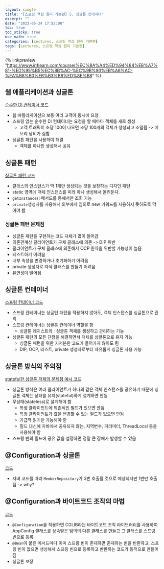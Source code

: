 ```yaml
---
layout: single
title: "[스프링 핵심 원리 기본편] 5. 싱글톤 컨테이너"
excerpt: ""
date: "2023-05-24 17:52:00"
toc: true
toc_sticky: true
use_math: true
categories: [Lectures, 스프링 핵심 원리 기본편]
tags: [Lectures, 스프링 핵심 원리 기본편]
---
```

{% linkpreview "https://www.inflearn.com/course/%EC%8A%A4%ED%94%84%EB%A7%81-%ED%95%B5%EC%8B%AC-%EC%9B%90%EB%A6%AC-%EA%B8%B0%EB%B3%B8%ED%8E%B8" %}

## 웹 애플리케이션과 싱글톤
[순수한 DI 컨테이너 코드](https://github.com/dpdms529/SpringCore/commit/b8c9055bd3c6a6894d9ef5b26105102f7d53a967)
- 웹 애플리케이션으 보통 여러 고객이 동시에 요청
- 스프링 없는 순수한 DI 컨테이너는 요청을 할 때마다 객체를 새로 생성
  - 고객 트래픽이 초당 100이 나오면 초당 100개의 객체가 생성되고 소멸됨 -> 메모리 낭비가 심함
- 싱글톤 패턴을 사용하여 해결
  - 객체를 하나만 생성해서 공유

## 싱글톤 패턴
[싱글톤 패턴 코드](https://github.com/dpdms529/SpringCore/commit/befd0022892726a2425d6ef050e91b853ca452a1)
- 클래스의 인스턴스가 딱 1개만 생성되는 것을 보장하는 디자인 패턴
- static 영역에 객체 인스턴스를 미리 하나 생성해서 올려둔다.
- `getInstance()`메서드를 통해서만 조회 가능
- `private`생성자를 사용해서 외부에서 임의로 new 키워드를 사용하지 못하도록 막아야 함

### 싱글톤 패턴 문제점
- 싱글톤 패턴을 구현하는 코드 자체가 많이 들어감
- 의존관계상 클라이언트가 구체 클래스에 의존 -> DIP 위반
- 클라이언트가 구체 클래스에 의존해서 OCP 원칙을 위반할 가능성이 높음
- 테스트하기 어려움
- 내부 속성을 변경하거나 초기화하기 어려움
- private 생성자로 자식 클래스를 만들기 어려움
- 유연성이 떨어짐

## 싱글톤 컨테이너
[스프링 컨테이너 코드](https://github.com/dpdms529/SpringCore/commit/a9eba911d35eb9112423d9ca0a8781b6e4302b97)
- 스프링 컨테이너는 싱글턴 패턴을 적용하지 않아도, 객체 인스턴스를 싱글톤으로 관리
- 스프링 컨테이너는 싱글톤 컨테이너 역할을 함
  - 싱글톤 레지스트리 : 싱글톤 객체를 생성하고 관리하는 기능
- 싱글톤 패턴의 모든 단점을 해결하면서 객체를 싱글톤으로 유지 가능
  - 싱글톤 패턴을 위한 지저분한 코드가 들어가지 않아도 됨
  - DIP, OCP, 테스트, private 생성자로부터 자유롭게 싱글톤 사용 가능

## 싱글톤 방식의 주의점
[stateful한 싱글톤 객체의 문제점 예시 코드](https://github.com/dpdms529/SpringCore/commit/cc99cd8e4a5b42bc67c26e07290694b21cc623d7)
- 싱글톤 방식은 여러 클라이언트가 하나의 같은 객체 인스턴스를 공유하기 때문에 싱글톤 객체는 상태를 유지(stateful)하게 설계하면 안됨
- 무상태(stateless)로 설계해야 함
  - 특정 클라이언트에 의존적인 필드가 있으면 안됨
  - 특정 클라이언트가 값을 변경할 수 있는 필드가 있으면 안됨
  - 가급적 읽기만 가능해야 함
  - 필드 대신에 자바에서 공유되지 않는, 지역변수, 파라미터, ThreadLocal 등을 사용해야 함
- 스프링 빈의 필드에 공유 값을 설정하면 정말 큰 장애가 발생할 수 있음

## @Configuration과 싱글톤
[코드](https://github.com/dpdms529/SpringCore/commit/86afc4aff259450441689ed86ab8c03874b96e9d)
- 자바 코드를 따라 `MemberRepository`가 3번 호출될 것으로 예상되자만 1번만 호출됨 -> why?

## @Configuration과 바이트코드 조작의 마법
[코드](https://github.com/dpdms529/SpringCore/commit/c17e6f38df24b79475a233f84f72355428ca8a7c)
- `@Configuration`을 적용하면 CGLIB라는 바이트코드 조작 라이브러리를 사용하여 AppConfig 클래스를 상속받은 임의의 다른 클래스를 만들고 그 클래스를 스프링 빈으로 등록
- `@Bean`이 붙은 메서드마다 이미 스프링 빈이 존재하면 존재하는 빈을 반환하고, 스프링 빈이 없으면 생성해서 스프링 빈으로 등록하고 반환하는 코드가 동적으로 만들어짐
- 싱글톤 보장